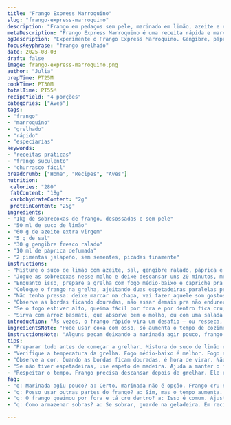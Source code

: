 ```yaml
---
title: "Frango Express Marroquino"
slug: "frango-express-marroquino"
description: "Frango em pedaços sem pele, marinado em limão, azeite e especiarias como páprica defumada e cominho. Gengibre fresco substitui o alho, e substituo o pimenta dedo-de-moça pelo jalapeño para um toque diferente. Grelhado no fogo médio-baixo, banhando com a marinada reduzida e caramelizando a carne devagar. Um prato prático, com aromas intensos e uma carne suculenta, que combina com arroz basmati ou salada fresca."
metaDescription: "Frango Express Marroquino é uma receita rápida e marcante, com gengibre e páprica. Ideal para um jantar prático e cheio de sabor."
ogDescription: "Experimente o Frango Express Marroquino. Gengibre, páprica e jalapeño trazem sabor intenso. Um prato prático para impressionar."
focusKeyphrase: "frango grelhado"
date: 2025-08-03
draft: false
image: frango-express-marroquino.png
author: "Julia"
prepTime: PT25M
cookTime: PT30M
totalTime: PT55M
recipeYield: "4 porções"
categories: ["Aves"]
tags:
- "frango"
- "marroquino"
- "grelhado"
- "rápido"
- "especiarias"
keywords:
- "receitas práticas"
- "frango suculento"
- "churrasco fácil"
breadcrumb: ["Home", "Recipes", "Aves"]
nutrition: 
 calories: "280"
 fatContent: "18g"
 carbohydrateContent: "2g"
 proteinContent: "25g"
ingredients:
- "1kg de sobrecoxas de frango, desossadas e sem pele"
- "50 ml de suco de limão"
- "60 g de azeite extra virgem"
- "5 g de sal"
- "30 g gengibre fresco ralado"
- "10 ml de páprica defumada"
- "2 pimentas jalapeño, sem sementes, picadas finamente"
instructions:
- "Misture o suco de limão com azeite, sal, gengibre ralado, páprica e as pimentas picadas numa tigela grande."
- "Jogue as sobrecoxas nesse molho e deixe descansar uns 20 minutos, mexendo uma vez pra impregnar a marinada."
- "Enquanto isso, prepare a grelha com fogo médio-baixo e capriche pra não grudar - óleo na mão, nada de spray industrial."
- "Coloque o frango na grelha, ajeitando duas espetadeiras paralelas pra segurar firme, facilita virar sem perder sucos."
- "Não tenha pressa: deixe marcar na chapa, vai fazer aquele som gostoso de assar. Uns 7 minutos, depois vire com cuidado, pincele a marinada novamente."
- "Observe as bordas ficando douradas, não assar demais pra não endurecer. O interior precisa estar macio, com a pele firme, ainda úmida."
- "Se o fogo estiver alto, queima fácil por fora e por dentro fica cru; ajuste a brasa enquanto cozinha."
- "Sirva com arroz basmati, que absorve bem o molho, ou com uma salada de folhas frescas e pepino para equilibrar o picante."
introduction: "Às vezes, o frango rápido vira um desafio – ou resseca, ou fica sem graça. Da última vez, tentei pimenta dedo-de-moça, mas barra o gengibre e descanso na marinada, notei o sabor ganhar mais profundidade e aquela crostinha que não gruda na grelha. O segredo? Equilibrar fogo, marinada e método de grelhar. Isso me salvou em churrascos improvisados, quando só tinha frango e paciência limitada. A textura não ficou seca, suculência no ponto, mas o aroma do gengibre com páprica defumada muda o jogo. Ajuda a dar personalidade no peito que qualquer cobertura não alcança."
ingredientsNote: "Pode usar coxa com osso, só aumenta o tempo de cozimento e dificulta o manuseio na grelha. Substituí o alho por gengibre para um toque fresco que corta o sabor pesado e traz uma leve picância própria. A páprica defumada é mais perfumada que a doce, mas se não tiver, misture páprica doce com uma pitada de cominho em pó pra aproximar. Jalapeño no lugar da dedo-de-moça permite controlar melhor o picante, sempre importante pra manter o equilíbrio. Na falta de limão, tente usar vinagre de maçã, dá acidez semelhante, mas sem exagerar para não perder a maciez. Use azeite, não manteiga - o ponto de fumaça é melhor pra grelhar direto sem queimar."
instructionsNote: "Alguns pecam deixando a marinada agir pouco, frango cru na hora de grelhar é certeza de carne ressecada. Sempre espere uns 20 minutos ou mais pra os sabores impregnarem e a carne absorver líquido. A técnica das espetadeiras evita a fricção na grelha e facilita virar, mantendo o frango intacto. Observe as mudanças no cheiro: quando começa a soltar aroma defumado do gengibre e páprica, está quase pronto. O barulhinho da carne selando, borbulhas de líquido reduzindo na superfície são pistas. Evite pressionar o peito com a espátula, senão perde suculência. No final, respeite alguns minutos de descanso, a carne retém o suco e suaviza a textura. Pra quem não tem churrasqueira, frigideira com fundo grosso em fogo razoavelmente controlado dá bom resultado desde que vire com cuidado e não encha a panela."
tips:
- "Preparar tudo antes de começar a grelhar. Mistura do suco de limão e gengibre é o coração da marinada. Mantenha as pimentas à mão. Se precisar de menos picância, diminua as jalapeños. Novamente, tempo é essencial. Não apresse a marinada."
- "Verifique a temperatura da grelha. Fogo médio-baixo é melhor. Fogo alto? Dificulta e queima. Frango é delicado. Não deixe de lado a textura. Frango precisa de atenção. Vire com cuidado para não perder sucos."
- "Observe a cor. Quando as bordas ficam douradas, é hora de virar. Não esqueça de pincelar a marinada. Se não tiver pincel, use uma colher. Mais sabor e crocância. Aproveite o aroma que surge. Lembre-se, cheiro é tudo na cozinha."
- "Se não tiver espetadeiras, use espeto de madeira. Ajuda a manter o frango. Mas cuidado com a chama. Pode durar mais tempo na grelha. Pense em como você pode ajustar. Se estiver muito seco, mais marinada na próxima vez."
- "Respeitar o tempo. Frango precisa descansar depois de grelhar. Ele retém o suco. Sem pressa, uns 5 a 10 minutos. Para quem não tem churrasqueira, use frigideira. Um fundo grosso é a solução. Tampe, vire. Pode dar certo também."
faq:
- "q: Marinada agiu pouco? a: Certo, marinada não é opção. Frango cru nunca é bom. O que eu faço? Espera de 20 minutos. Frango pega gosto, isso ajuda."
- "q: Posso usar outras partes do frango? a: Sim, mas o tempo aumenta. Coxa com osso, difícil de manusear. Fica mais saboroso, mas a paciência conta."
- "q: O frango queimou por fora e tá cru dentro? a: Isso é comum. Ajusta o fogo. Se muito quente, o queima rápido. Se dá tempo, o interior cozinha melhor."
- "q: Como armazenar sobras? a: Se sobrar, guarde na geladeira. Em recipiente fechado, 3 dias fica bom. Se congela, dura meses. Mas sempre com atenção à textura."

---
```

